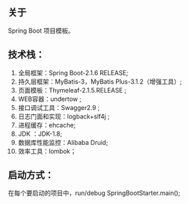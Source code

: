 ##  关于 
Spring Boot 项目模板。
##  技术栈： 
1. 全局框架：Spring Boot-2.1.6 RELEASE;
1. 持久层框架：MyBatis-3，MyBatis Plus-3.1.2（增强工具）;
1. 页面模板：Thymeleaf-2.1.5.RELEASE ;
1. WEB容器：undertow ;
1. 接口调试工具：Swagger2.9 ;
1. 日志门面和实现：logback+slf4j ;
1. 进程缓存：ehcache;
1. JDK ：JDK-1.8;
1. 数据库性能监控：Alibaba Druid;
1. 效率工具：lombok；

## 启动方式：
在每个要启动的项目中，run/debug SpringBootStarter.main();
